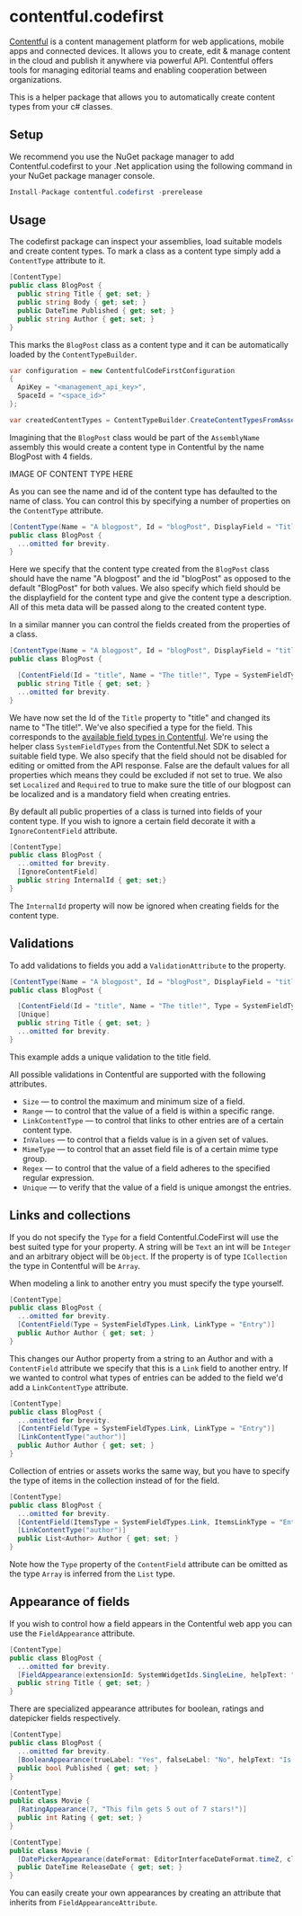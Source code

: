# contentful.codefirst

[Contentful](https://www.contentful.com) is a content management platform for web applications, mobile apps and connected devices. It allows you to create, edit & manage content in the cloud and publish it anywhere via powerful API. Contentful offers tools for managing editorial teams and enabling cooperation between organizations.

This is a helper package that allows you to automatically create content types from your c# classes.

## Setup

We recommend you use the NuGet package manager to add Contentful.codefirst to your .Net application using the following command in your NuGet package manager console.

```csharp
Install-Package contentful.codefirst -prerelease
```

## Usage

The codefirst package can inspect your assemblies, load suitable models and create content types. To mark a class as a content type simply add a `ContentType` attribute to it.

```csharp
[ContentType]
public class BlogPost {
  public string Title { get; set; }
  public string Body { get; set; }
  public DateTime Published { get; set; }
  public string Author { get; set; }
}
```

This marks the `BlogPost` class as a content type and it can be automatically loaded by the `ContentTypeBuilder`.

```csharp
var configuration = new ContentfulCodeFirstConfiguration 
{
  ApiKey = "<management_api_key>",
  SpaceId = "<space_id>"
};

var createdContentTypes = ContentTypeBuilder.CreateContentTypesFromAssembly("AssemblyName", configuration);
```

Imagining that the `BlogPost` class would be part of the `AssemblyName` assembly this would create a content type in Contentful by the name BlogPost with 4 fields.

IMAGE OF CONTENT TYPE HERE

As you can see the name and id of the content type has defaulted to the name of class. You can control this by specifying a number of properties on the `ContentType` attribute.

```csharp
[ContentType(Name = "A blogpost", Id = "blogPost", DisplayField = "Title", Description = "A simple blog post content type")]
public class BlogPost {
  ...omitted for brevity.
}
```

Here we specify that the content type created from the `BlogPost` class should have the name "A blogpost" and the id "blogPost" as opposed to the default "BlogPost" for both values.
We also specify which field should be the displayfield for the content type and give the content type a description. All of this meta data will be passed along to the created content type.

In a similar manner you can control the fields created from the properties of a class.

```csharp
[ContentType(Name = "A blogpost", Id = "blogPost", DisplayField = "title", Description = "A simple blog post content type")]
public class BlogPost {

  [ContentField(Id = "title", Name = "The title!", Type = SystemFieldTypes.Symbol, Disabled = false, Omitted = false, Localized = true,  Required = true)]
  public string Title { get; set; }
  ...omitted for brevity.
}
```

We have now set the Id of the `Title` property to "title" and changed its name to "The title!". We've also specified a type for the field.
This corresponds to the [available field types in Contentful](https://www.contentful.com/developers/docs/concepts/data-model/#fields). We're using
the helper class `SystemFieldTypes` from the Contentful.Net SDK to select a suitable field type. We also specify that the field should not be disabled 
for editing or omitted from the API response. False are the default values for all properties which means they could be excluded if not set to true. We 
also set `Localized` and `Required` to true to make sure the title of our blogpost can be localized and is a mandatory field when creating entries.

By default all public properties of a class is turned into fields of your content type. If you wish to ignore a certain field decorate it with
a `IgnoreContentField` attribute.

```csharp
[ContentType]
public class BlogPost {
  ...omitted for brevity.
  [IgnoreContentField]
  public string InternalId { get; set;}
}
```

The `InternalId` property will now be ignored when creating fields for the content type.

## Validations

To add validations to fields you add a `ValidationAttribute` to the property.

```csharp
[ContentType(Name = "A blogpost", Id = "blogPost", DisplayField = "title", Description = "A simple blog post content type")]
public class BlogPost {

  [ContentField(Id = "title", Name = "The title!", Type = SystemFieldTypes.Symbol, Disabled = false, Omitted = false, Localized = true,  Required = true)]
  [Unique]
  public string Title { get; set; }
  ...omitted for brevity.
}
```

This example adds a unique validation to the title field.

All possible validations in Contentful are supported with the following attributes.

- `Size` &mdash; to control the maximum and minimum size of a field.
- `Range` &mdash; to control that the value of a field is within a specific range.
- `LinkContentType` &mdash; to control that links to other entries are of a certain content type.
- `InValues` &mdash; to control that a fields value is in a given set of values.
- `MimeType` &mdash; to control that an asset field file is of a certain mime type group.
- `Regex` &mdash; to control that the value of a field adheres to the specified regular expression.
- `Unique` &mdash; to verify that the value of a field is unique amongst the entries.

## Links and collections

If you do not specify the `Type` for a field Contentful.CodeFirst will use the best suited type for your property. A string will be `Text` an int will be `Integer` and an arbitrary object will be `Object`. If the property is of type `ICollection` the type in Contentful will be `Array`.

When modeling a link to another entry you must specify the type yourself.

```csharp
[ContentType]
public class BlogPost {
  ...omitted for brevity.
  [ContentField(Type = SystemFieldTypes.Link, LinkType = "Entry")]
  public Author Author { get; set; }
}
```

This changes our Author property from a string to an Author and with a `ContentField` attribute we specify that this is a `Link` field to another entry. If we wanted to control what types of entries can be added to the field we'd add a `LinkContentType` attribute.

```csharp
[ContentType]
public class BlogPost {
  ...omitted for brevity.
  [ContentField(Type = SystemFieldTypes.Link, LinkType = "Entry")]
  [LinkContentType("author")]
  public Author Author { get; set; }
}
```

Collection of entries or assets works the same way, but you have to specify the type of items in the collection instead of for the field.

```csharp
[ContentType]
public class BlogPost {
  ...omitted for brevity.
  [ContentField(ItemsType = SystemFieldTypes.Link, ItemsLinkType = "Entry")]
  [LinkContentType("author")]
  public List<Author> Author { get; set; }
}
```

Note how the `Type` property of the `ContentField` attribute can be omitted as the type `Array` is inferred from the `List` type.

## Appearance of fields

If you wish to control how a field appears in the Contentful web app you can use the `FieldAppearance` attribute.

```csharp
[ContentType]
public class BlogPost {
  ...omitted for brevity.
  [FieldAppearance(extensionId: SystemWidgetIds.SingleLine, helpText: "The title of the blog post")]
  public string Title { get; set; }
}
```

There are specialized appearance attributes for boolean, ratings and datepicker fields respectively.

```csharp
[ContentType]
public class BlogPost {
  ...omitted for brevity.
  [BooleanAppearance(trueLabel: "Yes", falseLabel: "No", helpText: "Is this blog post published or not?")]
  public bool Published { get; set; }
}
```

```csharp
[ContentType]
public class Movie {
  [RatingAppearance(7, "This film gets 5 out of 7 stars!")]
  public int Rating { get; set; }
}
```

```csharp
[ContentType]
public class Movie {
  [DatePickerAppearance(dateFormat: EditorInterfaceDateFormat.timeZ, clockFormat: "am", helpText: "The release date.")]
  public DateTime ReleaseDate { get; set; }
}
```

You can easily create your own appearances by creating an attribute that inherits from `FieldAppearanceAttribute`.